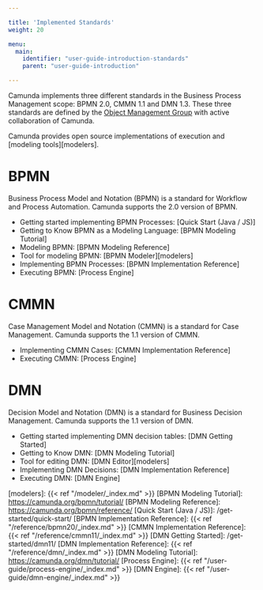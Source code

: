```yaml
---

title: 'Implemented Standards'
weight: 20

menu:
  main:
    identifier: "user-guide-introduction-standards"
    parent: "user-guide-introduction"

---
```


Camunda implements three different standards in the Business Process Management scope: BPMN 2.0, CMMN 1.1 and DMN 1.3.
These three standards are defined by the [Object Management Group][OMG] with active collaboration of Camunda.

Camunda provides open source implementations of execution and [modeling tools][modelers].

# BPMN

Business Process Model and Notation (BPMN) is a standard for Workflow and Process Automation.
Camunda supports the 2.0 version of BPMN.

* Getting started implementing BPMN Processes: [Quick Start (Java / JS)]
* Getting to Know BPMN as a Modeling Language: [BPMN Modeling Tutorial]
* Modeling BPMN: [BPMN Modeling Reference]
* Tool for modeling BPMN: [BPMN Modeler][modelers]
* Implementing BPMN Processes: [BPMN Implementation Reference]
* Executing BPMN: [Process Engine]

# CMMN

Case Management Model and Notation (CMMN) is a standard for Case Management.
Camunda supports the 1.1 version of CMMN.

* Implementing CMMN Cases: [CMMN Implementation Reference]
* Executing CMMN: [Process Engine]

# DMN

Decision Model and Notation (DMN) is a standard for Business Decision Management.
Camunda supports the 1.1 version of DMN.

* Getting started implementing DMN decision tables: [DMN Getting Started]
* Getting to Know DMN: [DMN Modeling Tutorial]
* Tool for editing DMN: [DMN Editor][modelers]
* Implementing DMN Decisions: [DMN Implementation Reference]
* Executing DMN: [DMN Engine]


[OMG]: http://www.omg.org/
[modelers]: {{< ref "/modeler/_index.md" >}}
[BPMN Modeling Tutorial]: https://camunda.org/bpmn/tutorial/
[BPMN Modeling Reference]: https://camunda.org/bpmn/reference/
[Quick Start (Java / JS)]: /get-started/quick-start/
[BPMN Implementation Reference]: {{< ref "/reference/bpmn20/_index.md" >}}
[CMMN Implementation Reference]: {{< ref "/reference/cmmn11/_index.md" >}}
[DMN Getting Started]: /get-started/dmn11/
[DMN Implementation Reference]: {{< ref "/reference/dmn/_index.md" >}}
[DMN Modeling Tutorial]: https://camunda.org/dmn/tutorial/
[Process Engine]: {{< ref "/user-guide/process-engine/_index.md" >}}
[DMN Engine]: {{< ref "/user-guide/dmn-engine/_index.md" >}}

